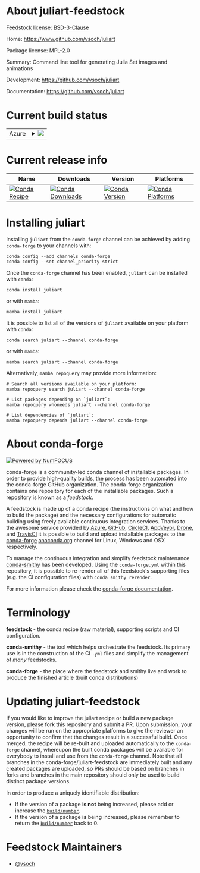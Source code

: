 About juliart-feedstock
=======================

Feedstock license: [BSD-3-Clause](https://github.com/conda-forge/juliart-feedstock/blob/main/LICENSE.txt)

Home: https://www.github.com/vsoch/juliart

Package license: MPL-2.0

Summary: Command line tool for generating Julia Set images and animations

Development: https://github.com/vsoch/juliart

Documentation: https://github.com/vsoch/juliart

Current build status
====================


<table>
    
  <tr>
    <td>Azure</td>
    <td>
      <details>
        <summary>
          <a href="https://dev.azure.com/conda-forge/feedstock-builds/_build/latest?definitionId=8768&branchName=main">
            <img src="https://dev.azure.com/conda-forge/feedstock-builds/_apis/build/status/juliart-feedstock?branchName=main">
          </a>
        </summary>
        <table>
          <thead><tr><th>Variant</th><th>Status</th></tr></thead>
          <tbody><tr>
              <td>linux_64_python3.10.____cpython</td>
              <td>
                <a href="https://dev.azure.com/conda-forge/feedstock-builds/_build/latest?definitionId=8768&branchName=main">
                  <img src="https://dev.azure.com/conda-forge/feedstock-builds/_apis/build/status/juliart-feedstock?branchName=main&jobName=linux&configuration=linux%20linux_64_python3.10.____cpython" alt="variant">
                </a>
              </td>
            </tr><tr>
              <td>linux_64_python3.11.____cpython</td>
              <td>
                <a href="https://dev.azure.com/conda-forge/feedstock-builds/_build/latest?definitionId=8768&branchName=main">
                  <img src="https://dev.azure.com/conda-forge/feedstock-builds/_apis/build/status/juliart-feedstock?branchName=main&jobName=linux&configuration=linux%20linux_64_python3.11.____cpython" alt="variant">
                </a>
              </td>
            </tr><tr>
              <td>linux_64_python3.12.____cpython</td>
              <td>
                <a href="https://dev.azure.com/conda-forge/feedstock-builds/_build/latest?definitionId=8768&branchName=main">
                  <img src="https://dev.azure.com/conda-forge/feedstock-builds/_apis/build/status/juliart-feedstock?branchName=main&jobName=linux&configuration=linux%20linux_64_python3.12.____cpython" alt="variant">
                </a>
              </td>
            </tr><tr>
              <td>linux_64_python3.13.____cp313</td>
              <td>
                <a href="https://dev.azure.com/conda-forge/feedstock-builds/_build/latest?definitionId=8768&branchName=main">
                  <img src="https://dev.azure.com/conda-forge/feedstock-builds/_apis/build/status/juliart-feedstock?branchName=main&jobName=linux&configuration=linux%20linux_64_python3.13.____cp313" alt="variant">
                </a>
              </td>
            </tr><tr>
              <td>linux_64_python3.14.____cp314</td>
              <td>
                <a href="https://dev.azure.com/conda-forge/feedstock-builds/_build/latest?definitionId=8768&branchName=main">
                  <img src="https://dev.azure.com/conda-forge/feedstock-builds/_apis/build/status/juliart-feedstock?branchName=main&jobName=linux&configuration=linux%20linux_64_python3.14.____cp314" alt="variant">
                </a>
              </td>
            </tr><tr>
              <td>osx_64_python3.10.____cpython</td>
              <td>
                <a href="https://dev.azure.com/conda-forge/feedstock-builds/_build/latest?definitionId=8768&branchName=main">
                  <img src="https://dev.azure.com/conda-forge/feedstock-builds/_apis/build/status/juliart-feedstock?branchName=main&jobName=osx&configuration=osx%20osx_64_python3.10.____cpython" alt="variant">
                </a>
              </td>
            </tr><tr>
              <td>osx_64_python3.11.____cpython</td>
              <td>
                <a href="https://dev.azure.com/conda-forge/feedstock-builds/_build/latest?definitionId=8768&branchName=main">
                  <img src="https://dev.azure.com/conda-forge/feedstock-builds/_apis/build/status/juliart-feedstock?branchName=main&jobName=osx&configuration=osx%20osx_64_python3.11.____cpython" alt="variant">
                </a>
              </td>
            </tr><tr>
              <td>osx_64_python3.12.____cpython</td>
              <td>
                <a href="https://dev.azure.com/conda-forge/feedstock-builds/_build/latest?definitionId=8768&branchName=main">
                  <img src="https://dev.azure.com/conda-forge/feedstock-builds/_apis/build/status/juliart-feedstock?branchName=main&jobName=osx&configuration=osx%20osx_64_python3.12.____cpython" alt="variant">
                </a>
              </td>
            </tr><tr>
              <td>osx_64_python3.13.____cp313</td>
              <td>
                <a href="https://dev.azure.com/conda-forge/feedstock-builds/_build/latest?definitionId=8768&branchName=main">
                  <img src="https://dev.azure.com/conda-forge/feedstock-builds/_apis/build/status/juliart-feedstock?branchName=main&jobName=osx&configuration=osx%20osx_64_python3.13.____cp313" alt="variant">
                </a>
              </td>
            </tr><tr>
              <td>osx_64_python3.14.____cp314</td>
              <td>
                <a href="https://dev.azure.com/conda-forge/feedstock-builds/_build/latest?definitionId=8768&branchName=main">
                  <img src="https://dev.azure.com/conda-forge/feedstock-builds/_apis/build/status/juliart-feedstock?branchName=main&jobName=osx&configuration=osx%20osx_64_python3.14.____cp314" alt="variant">
                </a>
              </td>
            </tr>
          </tbody>
        </table>
      </details>
    </td>
  </tr>
</table>

Current release info
====================

| Name | Downloads | Version | Platforms |
| --- | --- | --- | --- |
| [![Conda Recipe](https://img.shields.io/badge/recipe-juliart-green.svg)](https://anaconda.org/conda-forge/juliart) | [![Conda Downloads](https://img.shields.io/conda/dn/conda-forge/juliart.svg)](https://anaconda.org/conda-forge/juliart) | [![Conda Version](https://img.shields.io/conda/vn/conda-forge/juliart.svg)](https://anaconda.org/conda-forge/juliart) | [![Conda Platforms](https://img.shields.io/conda/pn/conda-forge/juliart.svg)](https://anaconda.org/conda-forge/juliart) |

Installing juliart
==================

Installing `juliart` from the `conda-forge` channel can be achieved by adding `conda-forge` to your channels with:

```
conda config --add channels conda-forge
conda config --set channel_priority strict
```

Once the `conda-forge` channel has been enabled, `juliart` can be installed with `conda`:

```
conda install juliart
```

or with `mamba`:

```
mamba install juliart
```

It is possible to list all of the versions of `juliart` available on your platform with `conda`:

```
conda search juliart --channel conda-forge
```

or with `mamba`:

```
mamba search juliart --channel conda-forge
```

Alternatively, `mamba repoquery` may provide more information:

```
# Search all versions available on your platform:
mamba repoquery search juliart --channel conda-forge

# List packages depending on `juliart`:
mamba repoquery whoneeds juliart --channel conda-forge

# List dependencies of `juliart`:
mamba repoquery depends juliart --channel conda-forge
```


About conda-forge
=================

[![Powered by
NumFOCUS](https://img.shields.io/badge/powered%20by-NumFOCUS-orange.svg?style=flat&colorA=E1523D&colorB=007D8A)](https://numfocus.org)

conda-forge is a community-led conda channel of installable packages.
In order to provide high-quality builds, the process has been automated into the
conda-forge GitHub organization. The conda-forge organization contains one repository
for each of the installable packages. Such a repository is known as a *feedstock*.

A feedstock is made up of a conda recipe (the instructions on what and how to build
the package) and the necessary configurations for automatic building using freely
available continuous integration services. Thanks to the awesome service provided by
[Azure](https://azure.microsoft.com/en-us/services/devops/), [GitHub](https://github.com/),
[CircleCI](https://circleci.com/), [AppVeyor](https://www.appveyor.com/),
[Drone](https://cloud.drone.io/welcome), and [TravisCI](https://travis-ci.com/)
it is possible to build and upload installable packages to the
[conda-forge](https://anaconda.org/conda-forge) [anaconda.org](https://anaconda.org/)
channel for Linux, Windows and OSX respectively.

To manage the continuous integration and simplify feedstock maintenance
[conda-smithy](https://github.com/conda-forge/conda-smithy) has been developed.
Using the ``conda-forge.yml`` within this repository, it is possible to re-render all of
this feedstock's supporting files (e.g. the CI configuration files) with ``conda smithy rerender``.

For more information please check the [conda-forge documentation](https://conda-forge.org/docs/).

Terminology
===========

**feedstock** - the conda recipe (raw material), supporting scripts and CI configuration.

**conda-smithy** - the tool which helps orchestrate the feedstock.
                   Its primary use is in the construction of the CI ``.yml`` files
                   and simplify the management of *many* feedstocks.

**conda-forge** - the place where the feedstock and smithy live and work to
                  produce the finished article (built conda distributions)


Updating juliart-feedstock
==========================

If you would like to improve the juliart recipe or build a new
package version, please fork this repository and submit a PR. Upon submission,
your changes will be run on the appropriate platforms to give the reviewer an
opportunity to confirm that the changes result in a successful build. Once
merged, the recipe will be re-built and uploaded automatically to the
`conda-forge` channel, whereupon the built conda packages will be available for
everybody to install and use from the `conda-forge` channel.
Note that all branches in the conda-forge/juliart-feedstock are
immediately built and any created packages are uploaded, so PRs should be based
on branches in forks and branches in the main repository should only be used to
build distinct package versions.

In order to produce a uniquely identifiable distribution:
 * If the version of a package **is not** being increased, please add or increase
   the [``build/number``](https://docs.conda.io/projects/conda-build/en/latest/resources/define-metadata.html#build-number-and-string).
 * If the version of a package **is** being increased, please remember to return
   the [``build/number``](https://docs.conda.io/projects/conda-build/en/latest/resources/define-metadata.html#build-number-and-string)
   back to 0.

Feedstock Maintainers
=====================

* [@vsoch](https://github.com/vsoch/)

